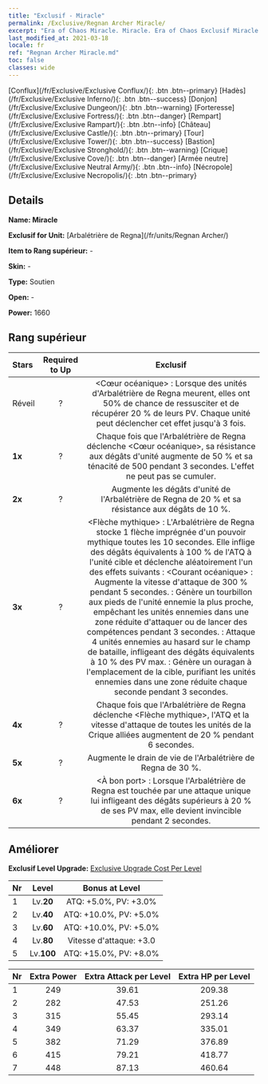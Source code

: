 ```yaml
---
title: "Exclusif - Miracle"
permalink: /Exclusive/Regnan Archer Miracle/
excerpt: "Era of Chaos Miracle. Miracle. Era of Chaos Exclusif Miracle. Arbalétrière de Regna Exclusif."
last_modified_at: 2021-03-18
locale: fr
ref: "Regnan Archer Miracle.md"
toc: false
classes: wide
---
```

 [Conflux](/fr/Exclusive/Exclusive Conflux/){: .btn .btn--primary} [Hadès](/fr/Exclusive/Exclusive Inferno/){: .btn .btn--success} [Donjon](/fr/Exclusive/Exclusive Dungeon/){: .btn .btn--warning} [Forteresse](/fr/Exclusive/Exclusive Fortress/){: .btn .btn--danger} [Rempart](/fr/Exclusive/Exclusive Rampart/){: .btn .btn--info} [Château](/fr/Exclusive/Exclusive Castle/){: .btn .btn--primary} [Tour](/fr/Exclusive/Exclusive Tower/){: .btn .btn--success} [Bastion](/fr/Exclusive/Exclusive Stronghold/){: .btn .btn--warning} [Crique](/fr/Exclusive/Exclusive Cove/){: .btn .btn--danger} [Armée neutre](/fr/Exclusive/Exclusive Neutral Army/){: .btn .btn--info} [Nécropole](/fr/Exclusive/Exclusive Necropolis/){: .btn .btn--primary} 

## Details
 **Name: Miracle** 

 **Exclusif for Unit:** [Arbalétrière de Regna](/fr/units/Regnan Archer/) 

 **Item to Rang supérieur:** -

 **Skin:** -

 **Type:** Soutien

 **Open:** -

 **Power:** 1660

## Rang supérieur

  |     Stars    |  Required to Up | Exclusif |
  |:-------------|:---------------:|:---------------:|
  |  Réveil  | ? | <Cœur océanique> : Lorsque des unités d'Arbalétrière de Regna meurent, elles ont 50% de chance de ressusciter et de récupérer 20 % de leurs PV. Chaque unité peut déclencher cet effet jusqu'à 3 fois. |
  | **1x** <i class="fas fa-star"/> | ? | Chaque fois que l'Arbalétrière de Regna déclenche <Cœur océanique>, sa résistance aux dégâts d'unité augmente de 50 % et sa ténacité de 500 pendant 3 secondes. L'effet ne peut pas se cumuler. |
  | **2x** <i class="fas fa-star"/> | ? | Augmente les dégâts d'unité de l'Arbalétrière de Regna de 20 % et sa résistance aux dégâts de 10 %. |
  | **3x** <i class="fas fa-star"/> | ? | <Flèche mythique> : L'Arbalétrière de Regna stocke 1 flèche imprégnée d'un pouvoir mythique toutes les 10 secondes. Elle inflige des dégâts équivalents à 100 % de l'ATQ à l'unité cible et déclenche aléatoirement l'un des effets suivants :                  <Courant océanique> : Augmente la vitesse d'attaque de 300 % pendant 5 secondes.                                <Tourbillon> : Génère un tourbillon aux pieds de l'unité ennemie la plus proche, empêchant les unités ennemies dans une zone réduite d'attaquer ou de lancer des compétences pendant 3 secondes.                                 <Orage> : Attaque 4 unités ennemies au hasard sur le champ de bataille, infligeant des dégâts équivalents à 10 % des PV max.           <Ouragan> : Génère un ouragan à l'emplacement de la cible, purifiant les unités ennemies dans une zone réduite chaque seconde pendant 3 secondes. |
  | **4x** <i class="fas fa-star"/> | ? | Chaque fois que l'Arbalétrière de Regna déclenche <Flèche mythique>, l'ATQ et la vitesse d'attaque de toutes les unités de la Crique alliées augmentent de 20 % pendant 6 secondes. |
  | **5x** <i class="fas fa-star"/> | ? | Augmente le drain de vie de l'Arbalétrière de Regna de 30 %. |
  | **6x** <i class="fas fa-star"/> | ? | <À bon port> : Lorsque l'Arbalétrière de Regna est touchée par une attaque unique lui infligeant des dégâts supérieurs à 20 % de ses PV max, elle devient invincible pendant 2 secondes. |


## Améliorer
 **Exclusif Level Upgrade:** [Exclusive Upgrade Cost Per Level](/Exclusive/ExclusiveUpgradeCostPerLevel/)

  |  Nr  |   Level  | Bonus at Level |
  |:-----|:--------:|:--------------:|
  | 1 | Lv.**20** | ATQ: +5.0%, PV: +3.0% |
  | 2 | Lv.**40** | ATQ: +10.0%, PV: +5.0% |
  | 3 | Lv.**60** | ATQ: +10.0%, PV: +5.0% |
  | 4 | Lv.**80** | Vitesse d'attaque: +3.0 |
  | 5 | Lv.**100** | ATQ: +15.0%, PV: +8.0% |


  |  Nr  |  Extra Power | Extra Attack per Level | Extra HP per Level |
  |:-----|:--------:|:--------:|:--------:|
  | 1 | 249 | 39.61 | 209.38 |
  | 2 | 282 | 47.53 | 251.26 |
  | 3 | 315 | 55.45 | 293.14 |
  | 4 | 349 | 63.37 | 335.01 |
  | 5 | 382 | 71.29 | 376.89 |
  | 6 | 415 | 79.21 | 418.77 |
  | 7 | 448 | 87.13 | 460.64 |


